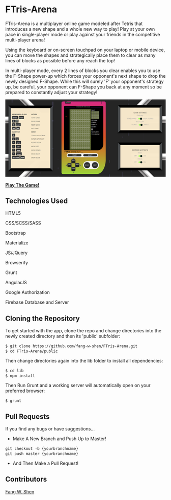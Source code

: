 # FTris-Arena
FTris-Arena is a multiplayer online game modeled after Tetris that introduces a new shape and a whole new way to play! Play at your own pace in single-player mode or play against your friends in the competitive multi-player arena!

Using the keyboard or on-screen touchpad on your laptop or mobile device, you can move the shapes and strategically place them to clear as many lines of blocks as possible before any reach the top!

In multi-player mode, every 2 lines of blocks you clear enables you to use the F-Shape power-up which forces your opponent's next shape to drop the newly designed F-Shape. While this will surely 'F' your opponent's strategy up, be careful, your opponent can F-Shape you back at any moment so be prepared to constantly adjust your strategy!

[![PREVIEW](https://github.com/fang-w-shen/Professional-Portfolio/blob/master/img/portfolio/ftris.png)](https://tetris-arena.firebaseapp.com)

**[Play The Game!](https://tetris-arena.firebaseapp.com)**

## Technologies Used

HTML5

CSS/SCSS/SASS

Bootstrap

Materialize

JS/JQuery

Browserify

Grunt

AngularJS

Google Authorization

Firebase Database and Server


## Cloning the Repository

To get started with the app, clone the repo and change directories into the newly created directory and then its 'public' subfolder:

```
$ git clone https://github.com/fang-w-shen/FTris-Arena.git
$ cd FTris-Arena/public
```
Then change directories again into the lib folder to install all dependencies:
```
$ cd lib
$ npm install
```
Then Run Grunt and a working server will automatically open on your preferred browser:
```
$ grunt
```

## Pull Requests
If you find any bugs or have suggestions...
 * Make A New Branch and Push Up to Master!
```
git checkout -b {yourbranchname}
git push master {yourbranchname}
```
* And Then Make a Pull Request!

## Contributors

[Fang W. Shen](https://github.com/fang-w-shen)
